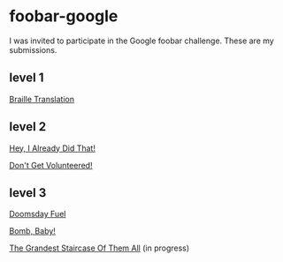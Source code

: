# foobar-google

I was invited to participate in the Google foobar challenge. These are my submissions.

## level 1
[Braille Translation](/level1)

## level 2
[Hey, I Already Did That!](/level2/base_numbers)

[Don't Get Volunteered!](/level2/pathfinder)

## level 3
[Doomsday Fuel](/level3/fuel-state)

[Bomb, Baby!](/level3/bomb-baby)

[The Grandest Staircase Of Them All](/level3/grandest-staircase) (in progress)
